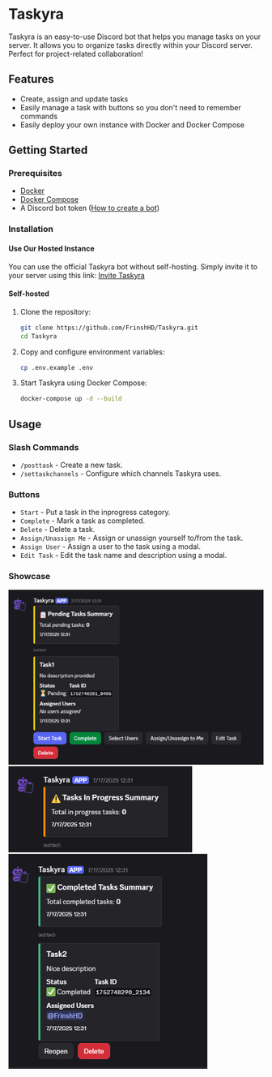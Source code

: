 # Taskyra

Taskyra is an easy-to-use Discord bot that helps you manage tasks on your server. It allows you to organize tasks
directly within your Discord server. Perfect for project-related collaboration!

## Features

- Create, assign and update tasks
- Easily manage a task with buttons so you don't need to remember commands
- Easily deploy your own instance with Docker and Docker Compose

## Getting Started

### Prerequisites

- [Docker](https://www.docker.com/get-started)
- [Docker Compose](https://docs.docker.com/compose/)
- A Discord bot token ([How to create a bot](https://discord.com/developers/applications))

### Installation

#### Use Our Hosted Instance

You can use the official Taskyra bot without self-hosting. Simply invite it to your server using this link:
[Invite Taskyra](https://discord.com/oauth2/authorize?client_id=1392819837465657394)

#### Self-hosted

1. Clone the repository:
    ```sh
    git clone https://github.com/FrinshHD/Taskyra.git
    cd Taskyra
    ```
2. Copy and configure environment variables:
   ```sh
   cp .env.example .env
   ```
3. Start Taskyra using Docker Compose:
   ```sh
   docker-compose up -d --build
   ```

## Usage

### Slash Commands

- `/posttask` - Create a new task.
- `/settaskchannels` - Configure which channels Taskyra uses.

### Buttons

- `Start` - Put a task in the inprogress category.
- `Complete` - Mark a task as completed.
- `Delete` - Delete a task.
- `Assign/Unassign Me` - Assign or unassign yourself to/from the task.
- `Assign User` - Assign a user to the task using a modal.
- `Edit Task` - Edit the task name and description using a modal.

### Showcase
![img.png](docs/img.png)
![img_2.png](docs/img_2.png)
![img_1.png](docs/img_1.png)